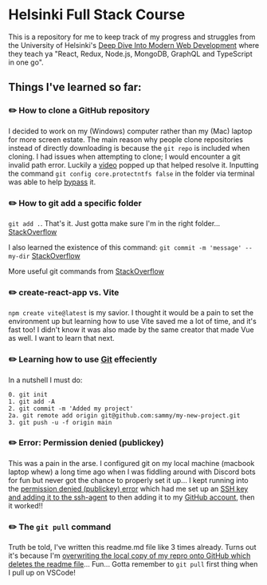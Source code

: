 # Helsinki Full Stack Course

This is a repository for me to keep track of my progress and struggles from the University of Helsinki's [Deep Dive Into Modern Web Development](https://fullstackopen.com/en/) where they teach ya "React, Redux, Node.js, MongoDB, GraphQL and TypeScript in one go".

## Things I've learned so far:

### ✏️ How to clone a GitHub repository

I decided to work on my (Windows) computer rather than my (Mac) laptop for more screen estate. The main reason why people clone repositories instead of directly downloading is because the `git repo` is included when cloning. I had issues when attempting to clone; I would encounter a git invalid path error. Luckily a [video](https://www.youtube.com/watch?v=qactwdDmluI) popped up that helped resolve it. Inputting the command `git config core.protectntfs false` in the folder via terminal was able to help [bypass](https://confluence.atlassian.com/bitbucketserverkb/error-invalid-path-during-git-clone-to-windows-client-1085186345.html) it.

### ✏️ How to git add a specific folder

`git add .`. That's it. Just gotta make sure I'm in the right folder... [StackOverflow](https://stackoverflow.com/questions/44306606/how-to-git-add-a-whole-folder)

I also learned the existence of this command:
`git commit -m 'message' -- my-dir`
[StackOverflow](https://stackoverflow.com/questions/5862233/commit-changes-only-in-one-directory-in-git)

More useful git commands from [StackOverflow](https://stackoverflow.com/questions/7239333/how-do-i-commit-only-some-files)

### ✏️ create-react-app vs. Vite

`npm create vite@latest` is my savior. I thought it would be a pain to set the environment up but learning how to use Vite saved me a lot of time, and it's fast too! I didn't know it was also made by the same creator that made Vue as well. I want to learn that next.

### ✏️ Learning how to use [Git](https://www.digitalocean.com/community/tutorials/how-to-push-an-existing-project-to-github) effeciently

In a nutshell I must do:

```
0. git init
1. git add -A
2. git commit -m 'Added my project'
2a. git remote add origin git@github.com:sammy/my-new-project.git
3. git push -u -f origin main
```

### ✏️ Error: Permission denied (publickey)

This was a pain in the arse. I configured git on my local machine (macbook laptop whew) a long time ago when I was fiddling around with Discord bots for fun but never got the chance to properly set it up... I kept running into the [permission denied (publickey) error](https://docs.github.com/en/authentication/troubleshooting-ssh/error-permission-denied-publickey) which had me set up an [SSH key and adding it to the ssh-agent](https://docs.github.com/en/authentication/connecting-to-github-with-ssh/generating-a-new-ssh-key-and-adding-it-to-the-ssh-agent) to then adding it to my [GitHub account](https://docs.github.com/en/authentication/connecting-to-github-with-ssh/adding-a-new-ssh-key-to-your-github-account), then it worked!!

### ✏️ The `git pull` command

Truth be told, I've written this readme.md file like 3 times already. Turns out it's because I'm [overwriting the local copy of my repro onto GitHub which deletes the readme file](https://stackoverflow.com/questions/23229904/readme-md-file-missing-on-github)... Fun... Gotta remember to `git pull` first thing when I pull up on VSCode!
